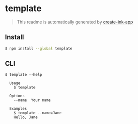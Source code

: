 # template

> This readme is automatically generated by [create-ink-app](https://github.com/vadimdemedes/create-ink-app)

## Install

```bash
$ npm install --global template
```

## CLI

```
$ template --help

  Usage
    $ template

  Options
    --name  Your name

  Examples
    $ template --name=Jane
    Hello, Jane
```
